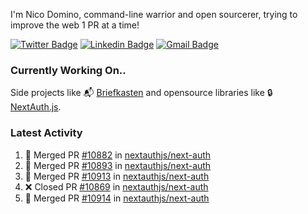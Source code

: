 
I'm Nico Domino, command-line warrior and open sourcerer, trying to improve the web 1 PR at a time!

[![Twitter Badge](https://img.shields.io/badge/-@ndom91-1ca0f1?style=flat-square&labelColor=1ca0f1&logo=twitter&logoColor=white&link=https://twitter.com/ndom91)](https://twitter.com/ndom91) [![Linkedin Badge](https://img.shields.io/badge/-ndom91-blue?style=flat-square&logo=Linkedin&logoColor=white&link=https://www.linkedin.com/in/ndom91/)](https://www.linkedin.com/in/ndom91/) [![Gmail Badge](https://img.shields.io/badge/-yo@ndo.dev-c14438?style=flat-square&logo=mail.ru&logoColor=white&link=mailto:yo@ndo.dev)](mailto:yo@ndo.dev)

### Currently Working On..

Side projects like 📬 [Briefkasten](https://briefkastenhq.com) and opensource libraries like 🔒 [NextAuth.js](https://github.com/nextauthjs/next-auth).

<!--START_SECTION_PROFILE_VIEWS:readme-info-->
<!--END_SECTION_PROFILE_VIEWS:readme-info-->

<!--START_SECTION_DAILY_COMMIT:readme-info-->
<!--END_SECTION_DAILY_COMMIT:readme-info-->

<!--START_SECTION_WEEKLY_COMMIT:readme-info-->
<!--END_SECTION_WEEKLY_COMMIT:readme-info-->

### Latest Activity

<!--START_SECTION:activity-->
1. 🎉 Merged PR [#10882](https://github.com/nextauthjs/next-auth/pull/10882) in [nextauthjs/next-auth](https://github.com/nextauthjs/next-auth)
2. 🎉 Merged PR [#10893](https://github.com/nextauthjs/next-auth/pull/10893) in [nextauthjs/next-auth](https://github.com/nextauthjs/next-auth)
3. 🎉 Merged PR [#10913](https://github.com/nextauthjs/next-auth/pull/10913) in [nextauthjs/next-auth](https://github.com/nextauthjs/next-auth)
4. ❌ Closed PR [#10869](https://github.com/nextauthjs/next-auth/pull/10869) in [nextauthjs/next-auth](https://github.com/nextauthjs/next-auth)
5. 🎉 Merged PR [#10914](https://github.com/nextauthjs/next-auth/pull/10914) in [nextauthjs/next-auth](https://github.com/nextauthjs/next-auth)
<!--END_SECTION:activity-->

